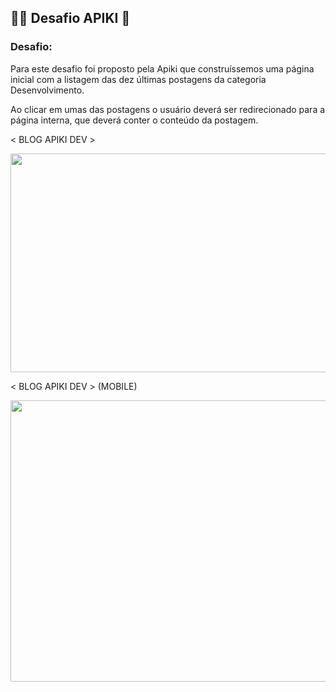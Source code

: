 ## :student: Desafio APIKI :rocket:

### Desafio:

Para este desafio foi proposto pela Apiki que construíssemos uma página inicial com a listagem das dez últimas postagens da categoria Desenvolvimento.

Ao clicar em umas das postagens o usuário deverá ser redirecionado para a página interna, que deverá conter o conteúdo da postagem.

&lt; BLOG APIKI DEV &gt;

<img src="https://user-images.githubusercontent.com/21336683/114648030-796a7b80-9cb4-11eb-9cf5-e0ebadb5ad45.gif" width="800" height="350" />

&lt; BLOG APIKI DEV &gt; (MOBILE)

<img src="https://user-images.githubusercontent.com/21336683/114713612-af851b00-9d07-11eb-8bb9-0588158feb18.gif" width="900" height="450" />
